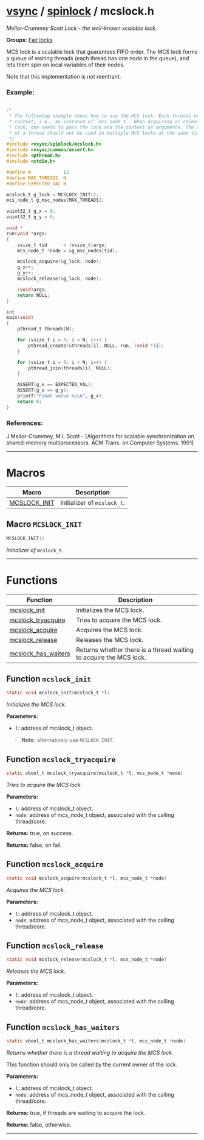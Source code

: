 #  [vsync](../README.md) / [spinlock](README.md) / mcslock.h
_Mellor-Crummey Scott Lock - the well-known scalable lock._ 

**Groups:** [Fair locks](GROUP_fair_lock.md)

MCS lock is a scalable lock that guarantees FIFO order. The MCS lock forms a queue of waiting threads (each thread has one node in the queue), and lets them spin on local variables of their nodes.

Note that this implementation is not reentrant.


### Example:



```c

/*
 * The following example shows how to use the MCS lock. Each threads needs a
 * context, i.e., an instance of `mcs_node_t`. When acquiring or releasing the
 * lock, one needs to pass the lock and the context as arguments. The context
 * of a thread should not be used in multiple MCS locks at the same time.
 */
#include <vsync/spinlock/mcslock.h>
#include <vsync/common/assert.h>
#include <pthread.h>
#include <stdio.h>

#define N            12
#define MAX_THREADS  N
#define EXPECTED_VAL N

mcslock_t g_lock = MCSLOCK_INIT();
mcs_node_t g_msc_nodes[MAX_THREADS];

vuint32_t g_x = 0;
vuint32_t g_y = 0;

void *
run(void *args)
{
    vsize_t tid      = (vsize_t)args;
    mcs_node_t *node = &g_msc_nodes[tid];

    mcslock_acquire(&g_lock, node);
    g_x++;
    g_y++;
    mcslock_release(&g_lock, node);

    (void)args;
    return NULL;
}

int
main(void)
{
    pthread_t threads[N];

    for (vsize_t i = 0; i < N; i++) {
        pthread_create(&threads[i], NULL, run, (void *)i);
    }

    for (vsize_t i = 0; i < N; i++) {
        pthread_join(threads[i], NULL);
    }

    ASSERT(g_x == EXPECTED_VAL);
    ASSERT(g_x == g_y);
    printf("Final value %u\n", g_x);
    return 0;
}
```




### References:

J.Mellor-Crummey, M.L.Scott - [Algorithms for scalable synchronization on shared-memory multiprocessors. ACM Trans. on Computer Systems. 1991] 

---
# Macros 

| Macro | Description |
|---|---|
| [MCSLOCK_INIT](mcslock.h.md#macro-mcslock_init) | Initializer of `mcslock_t`.  |

##  Macro `MCSLOCK_INIT`

```c
MCSLOCK_INIT()
```

 
_Initializer of_ `mcslock_t`_._ 



---
# Functions 

| Function | Description |
|---|---|
| [mcslock_init](mcslock.h.md#function-mcslock_init) | Initializes the MCS lock.  |
| [mcslock_tryacquire](mcslock.h.md#function-mcslock_tryacquire) | Tries to acquire the MCS lock.  |
| [mcslock_acquire](mcslock.h.md#function-mcslock_acquire) | Acquires the MCS lock.  |
| [mcslock_release](mcslock.h.md#function-mcslock_release) | Releases the MCS lock.  |
| [mcslock_has_waiters](mcslock.h.md#function-mcslock_has_waiters) | Returns whether there is a thread waiting to acquire the MCS lock.  |

##  Function `mcslock_init`

```c
static void mcslock_init(mcslock_t *l)
``` 
_Initializes the MCS lock._ 




**Parameters:**

- `l`: address of mcslock_t object.


> **Note:** alternatively use `MCSLOCK_INIT`. 


##  Function `mcslock_tryacquire`

```c
static vbool_t mcslock_tryacquire(mcslock_t *l, mcs_node_t *node)
``` 
_Tries to acquire the MCS lock._ 




**Parameters:**

- `l`: address of mcslock_t object. 
- `node`: address of mcs_node_t object, associated with the calling thread/core. 


**Returns:** true, on success. 

**Returns:** false, on fail. 



##  Function `mcslock_acquire`

```c
static void mcslock_acquire(mcslock_t *l, mcs_node_t *node)
``` 
_Acquires the MCS lock._ 




**Parameters:**

- `l`: address of mcslock_t object. 
- `node`: address of mcs_node_t object, associated with the calling thread/core. 




##  Function `mcslock_release`

```c
static void mcslock_release(mcslock_t *l, mcs_node_t *node)
``` 
_Releases the MCS lock._ 




**Parameters:**

- `l`: address of mcslock_t object. 
- `node`: address of mcs_node_t object, associated with the calling thread/core. 




##  Function `mcslock_has_waiters`

```c
static vbool_t mcslock_has_waiters(mcslock_t *l, mcs_node_t *node)
``` 
_Returns whether there is a thread waiting to acquire the MCS lock._ 


This function should only be called by the current owner of the lock.



**Parameters:**

- `l`: address of mcslock_t object. 
- `node`: address of mcs_node_t object, associated with the calling thread/core. 


**Returns:** true, if threads are waiting to acquire the lock. 

**Returns:** false, otherwise. 




---

